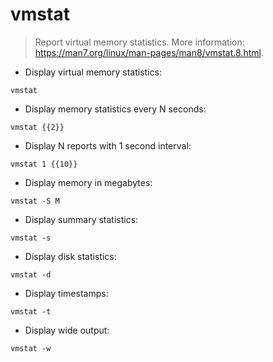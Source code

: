 # vmstat

> Report virtual memory statistics.
> More information: <https://man7.org/linux/man-pages/man8/vmstat.8.html>.

- Display virtual memory statistics:

`vmstat`

- Display memory statistics every N seconds:

`vmstat {{2}}`

- Display N reports with 1 second interval:

`vmstat 1 {{10}}`

- Display memory in megabytes:

`vmstat -S M`

- Display summary statistics:

`vmstat -s`

- Display disk statistics:

`vmstat -d`

- Display timestamps:

`vmstat -t`

- Display wide output:

`vmstat -w`
